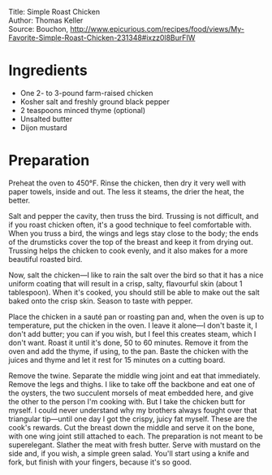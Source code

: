 Title: Simple Roast Chicken  
Author: Thomas Keller  
Source: Bouchon, http://www.epicurious.com/recipes/food/views/My-Favorite-Simple-Roast-Chicken-231348#ixzz0l8BurFIW

# Ingredients

- One 2- to 3-pound farm-raised chicken
- Kosher salt and freshly ground black pepper
- 2 teaspoons minced thyme (optional)
- Unsalted butter
- Dijon mustard

# Preparation

Preheat the oven to 450°F. Rinse the chicken, then dry it very well with paper towels, inside and out. The less it steams, the drier the heat, the better.

Salt and pepper the cavity, then truss the bird. Trussing is not difficult, and if you roast chicken often, it's a good technique to feel comfortable with. When you truss a bird, the wings and legs stay close to the body; the ends of the drumsticks cover the top of the breast and keep it from drying out. Trussing helps the chicken to cook evenly, and it also makes for a more beautiful roasted bird.

Now, salt the chicken—I like to rain the salt over the bird so that it has a nice uniform coating that will result in a crisp, salty, flavourful skin (about 1 tablespoon). When it's cooked, you should still be able to make out the salt baked onto the crisp skin. Season to taste with pepper.

Place the chicken in a sauté pan or roasting pan and, when the oven is up to temperature, put the chicken in the oven. I leave it alone—I don't baste it, I don't add butter; you can if you wish, but I feel this creates steam, which I don't want. Roast it until it's done, 50 to 60 minutes. Remove it from the oven and add the thyme, if using, to the pan. Baste the chicken with the juices and thyme and let it rest for 15 minutes on a cutting board.

Remove the twine. Separate the middle wing joint and eat that immediately. Remove the legs and thighs. I like to take off the backbone and eat one of the oysters, the two succulent morsels of meat embedded here, and give the other to the person I'm cooking with. But I take the chicken butt for myself. I could never understand why my brothers always fought over that triangular tip—until one day I got the crispy, juicy fat myself. These are the cook's rewards. Cut the breast down the middle and serve it on the bone, with one wing joint still attached to each. The preparation is not meant to be superelegant. Slather the meat with fresh butter. Serve with mustard on the side and, if you wish, a simple green salad. You'll start using a knife and fork, but finish with your fingers, because it's so good.

